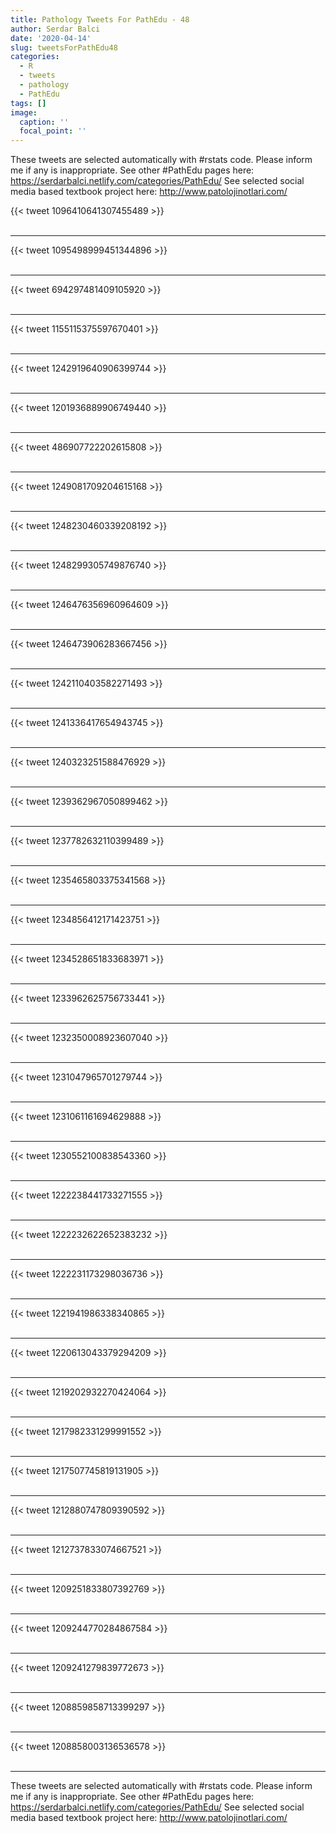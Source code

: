 ```yaml
---
title: Pathology Tweets For PathEdu - 48
author: Serdar Balci
date: '2020-04-14'
slug: tweetsForPathEdu48
categories:
  - R
  - tweets
  - pathology
  - PathEdu
tags: []
image:
  caption: ''
  focal_point: ''
---
```



These tweets are selected automatically with #rstats code. Please inform me if any is inappropriate.
See other #PathEdu pages here: https://serdarbalci.netlify.com/categories/PathEdu/ 
See selected social media based textbook project here: http://www.patolojinotlari.com/

{{< tweet 1096410641307455489 >}}
<br>
<br>
<hr>
{{< tweet 1095498999451344896 >}}
<br>
<br>
<hr>
{{< tweet 694297481409105920 >}}
<br>
<br>
<hr>
{{< tweet 1155115375597670401 >}}
<br>
<br>
<hr>
{{< tweet 1242919640906399744 >}}
<br>
<br>
<hr>
{{< tweet 1201936889906749440 >}}
<br>
<br>
<hr>
{{< tweet 486907722202615808 >}}
<br>
<br>
<hr>
{{< tweet 1249081709204615168 >}}
<br>
<br>
<hr>
{{< tweet 1248230460339208192 >}}
<br>
<br>
<hr>
{{< tweet 1248299305749876740 >}}
<br>
<br>
<hr>
{{< tweet 1246476356960964609 >}}
<br>
<br>
<hr>
{{< tweet 1246473906283667456 >}}
<br>
<br>
<hr>
{{< tweet 1242110403582271493 >}}
<br>
<br>
<hr>
{{< tweet 1241336417654943745 >}}
<br>
<br>
<hr>
{{< tweet 1240323251588476929 >}}
<br>
<br>
<hr>
{{< tweet 1239362967050899462 >}}
<br>
<br>
<hr>
{{< tweet 1237782632110399489 >}}
<br>
<br>
<hr>
{{< tweet 1235465803375341568 >}}
<br>
<br>
<hr>
{{< tweet 1234856412171423751 >}}
<br>
<br>
<hr>
{{< tweet 1234528651833683971 >}}
<br>
<br>
<hr>
{{< tweet 1233962625756733441 >}}
<br>
<br>
<hr>
{{< tweet 1232350008923607040 >}}
<br>
<br>
<hr>
{{< tweet 1231047965701279744 >}}
<br>
<br>
<hr>
{{< tweet 1231061161694629888 >}}
<br>
<br>
<hr>
{{< tweet 1230552100838543360 >}}
<br>
<br>
<hr>
{{< tweet 1222238441733271555 >}}
<br>
<br>
<hr>
{{< tweet 1222232622652383232 >}}
<br>
<br>
<hr>
{{< tweet 1222231173298036736 >}}
<br>
<br>
<hr>
{{< tweet 1221941986338340865 >}}
<br>
<br>
<hr>
{{< tweet 1220613043379294209 >}}
<br>
<br>
<hr>
{{< tweet 1219202932270424064 >}}
<br>
<br>
<hr>
{{< tweet 1217982331299991552 >}}
<br>
<br>
<hr>
{{< tweet 1217507745819131905 >}}
<br>
<br>
<hr>
{{< tweet 1212880747809390592 >}}
<br>
<br>
<hr>
{{< tweet 1212737833074667521 >}}
<br>
<br>
<hr>
{{< tweet 1209251833807392769 >}}
<br>
<br>
<hr>
{{< tweet 1209244770284867584 >}}
<br>
<br>
<hr>
{{< tweet 1209241279839772673 >}}
<br>
<br>
<hr>
{{< tweet 1208859858713399297 >}}
<br>
<br>
<hr>
{{< tweet 1208858003136536578 >}}
<br>
<br>
<hr>


These tweets are selected automatically with #rstats code. Please inform me if any is inappropriate.
See other #PathEdu pages here: https://serdarbalci.netlify.com/categories/PathEdu/ 
See selected social media based textbook project here: http://www.patolojinotlari.com/

